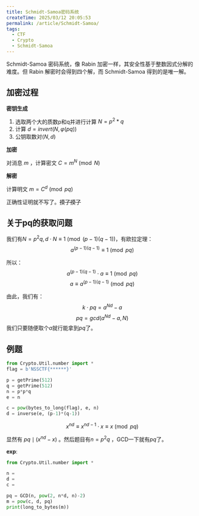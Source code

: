 ```yaml
---
title: Schmidt-Samoa密码系统
createTime: 2025/03/12 20:05:53
permalink: /article/Schmidt-Samoa/
tags:
  - CTF
  - Crypto
  - Schmidt-Samoa
---
```


Schmidt-Samoa 密码系统，像 Rabin 加密一样，其安全性基于整数因式分解的难度。但 Rabin 解密时会得到四个解，而 Schmidt-Samoa
得到的是唯一解。

## 加密过程

**密钥生成**

1. 选取两个大的质数p和q并进行计算 $N = p^2*q$
2. 计算 $d=invert(N,\varphi(pq))$
3. 公钥取数对$(N, d)$

**加密**

对消息 $m$ ，计算密文 $C=m^N \pmod N$

**解密**

计算明文 $m = C^d\pmod{pq}$

正确性证明就不写了。~~摸了摸了~~

## 关于pq的获取问题

我们有$N=p^2q,d\cdot N\equiv1\pmod{(p-1)(q-1)}$，有欧拉定理：
$$
a^{(p-1)(q-1)}\equiv1\pmod{pq}
$$

所以：
$$
a^{(p-1)(q-1)}\cdot a\equiv1\pmod{pq}
$$
$$
a\equiv a^{(p-1)(q-1)}\pmod{pq}
$$

由此，我们有：
$$
k\cdot pq=a^{Nd}-a
$$
$$
pq=gcd(a^{Nd}-a,N)
$$
我们只要随便取个$a$就行能拿到$pq$了。

## 例题

```python
from Crypto.Util.number import *
flag = b'NSSCTF{******}'

p = getPrime(512)
q = getPrime(512)
n = p*p*q
e = n

c = pow(bytes_to_long(flag), e, n)
d = inverse(e, (p-1)*(q-1))
```

$$
x^{nd}\equiv x^{nd-1}\cdot x\equiv x\pmod{pq}
$$

显然有 $pq\mid{(x^{nd}-x)}$ 。然后题目有$n=p^2q$ ，GCD一下就有$pq$了。

**exp**:

```python
from Crypto.Util.number import *

n =
d =
c =

pq = GCD(n, pow(2, n*d, n)-2)
m = pow(c, d, pq)
print(long_to_bytes(m))
```
